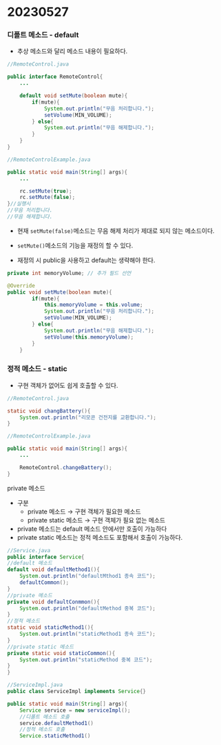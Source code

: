# 20230527

### 디폴트 메소드 - default

- 추상 메소드와 달리 메소드 내용이 필요하다.

```java
//RemoteControl.java

public interface RemoteControl{
	...

	default void setMute(boolean mute){
		if(mute){
			System.out.println("무음 처리합니다.");
			setVolume(MIN_VOLUME);
		} else{
			System.out.println("무음 해제합니다.");
		}
	}
}
```

```java
//RemoteControlExample.java

public static void main(String[] args){
	...

	rc.setMute(true);
	rc.setMute(false);
}//실행시
//무음 처리합니다.
//무음 해제합니다.
```

- 현재 `setMute(false)`메소드는 무음 해제 처리가 제대로 되지 않는 메소드이다.
- `setMute()`메소드의 기능을 재정의 할 수 있다.

- 재정의 시 public을 사용하고 default는 생략해야 한다.
```java
private int memoryVolume; // 추가 필드 선언

@Override
public void setMute(boolean mute){
		if(mute){
			this.memoryVolume = this.volume;
			System.out.println("무음 처리합니다.");
			setVolume(MIN_VOLUME);
		} else{
			System.out.println("무음 해제합니다.");
			setVolume(this.memoryVolume);
		}
	}
```

### 정적 메소드 - static

- 구현 객체가 없어도 쉽게 호출할 수 있다.

```java
//RemoteControl.java

static void changBattery(){
	System.out.println("리모콘 건전지를 교환합니다.");
}
```

```java
//RemoteControlExample.java

public static void main(String[] args){
	...

	RemoteControl.changeBattery();
}
```

private 메소드

- 구분
    - private 메소드 → 구현 객체가 필요한 메소드
    - private static 메소드 → 구현 객체가 필요 없는 메소드
- private 메소드는 default 메소드 안에서만 호출이 가능하다
- private static 메소드는 정적 메소드도 포함해서 호출이 가능하다.

```java
//Service.java
public interface Service{
//default 메소드
default void defaultMethod1(){
	System.out.println("defaultMthod1 종속 코드");
	defaultCommon();
}
//private 메소드
private void defaultConmmon(){
	System.out.println("defaultMethod 중복 코드");
}
//정적 메소드
static void staticMethod1(){
	System.out.println("staticMethod1 종속 코드");
}
//private static 메소드
private static void staticCommon(){
	System.out.println("staticMethod 중복 코드");
}
}
```

```java
//ServiceImpl.java
public class ServiceImpl implements Service{}
```

```java
public static void main(String[] args){
	Service service = new serviceImpl();
	//디폴트 메소드 호출
	service.defaultMethod1()
	//정적 메소드 호출
	Service.staticMethod1()
```
